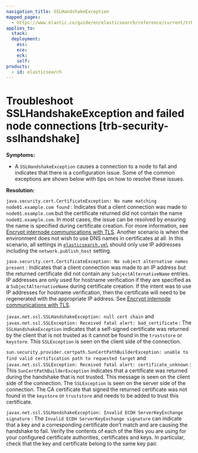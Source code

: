 ```yaml
---
navigation_title: SSLHandshakeException
mapped_pages:
  - https://www.elastic.co/guide/en/elasticsearch/reference/current/trb-security-sslhandshake.html
applies_to:
  stack:
  deployment:
    ess:
    ece:
    eck:
    self:
products:
  - id: elasticsearch
---
```


# Troubleshoot SSLHandshakeException and failed node connections [trb-security-sslhandshake]

**Symptoms:**

* A `SSLHandshakeException` causes a connection to a node to fail and indicates that there is a configuration issue. Some of the common exceptions are shown below with tips on how to resolve these issues.

**Resolution:**

`java.security.cert.CertificateException: No name matching node01.example.com found`
:   Indicates that a client connection was made to `node01.example.com` but the certificate returned did not contain the name `node01.example.com`. In most cases, the issue can be resolved by ensuring the name is specified during certificate creation. For more information, see [Encrypt internode communications with TLS](../../../deploy-manage/security/secure-cluster-communications.md#encrypt-internode-communication). Another scenario is when the environment does not wish to use DNS names in certificates at all. In this scenario, all settings in [`elasticsearch.yml`](/deploy-manage/stack-settings.md) should only use IP addresses including the `network.publish_host` setting.


`java.security.cert.CertificateException: No subject alternative names present`
:   Indicates that a client connection was made to an IP address but the returned certificate did not contain any `SubjectAlternativeName` entries. IP addresses are only used for hostname verification if they are specified as a `SubjectAlternativeName` during certificate creation. If the intent was to use IP addresses for hostname verification, then the certificate will need to be regenerated with the appropriate IP address. See [Encrypt internode communications with TLS](../../../deploy-manage/security/secure-cluster-communications.md#encrypt-internode-communication).


`javax.net.ssl.SSLHandshakeException: null cert chain` and `javax.net.ssl.SSLException: Received fatal alert: bad_certificate`
:   The `SSLHandshakeException` indicates that a self-signed certificate was returned by the client that is not trusted as it cannot be found in the `truststore` or `keystore`. This `SSLException` is seen on the client side of the connection.


`sun.security.provider.certpath.SunCertPathBuilderException: unable to find valid certification path to requested target` and `javax.net.ssl.SSLException: Received fatal alert: certificate_unknown`
:   This `SunCertPathBuilderException` indicates that a certificate was returned during the handshake that is not trusted. This message is seen on the client side of the connection. The `SSLException` is seen on the server side of the connection. The CA certificate that signed the returned certificate was not found in the `keystore` or `truststore` and needs to be added to trust this certificate.


`javax.net.ssl.SSLHandshakeException: Invalid ECDH ServerKeyExchange signature`
:   The `Invalid ECDH ServerKeyExchange signature` can indicate that a key and a corresponding certificate don’t match and are causing the handshake to fail. Verify the contents of each of the files you are using for your configured certificate authorities, certificates and keys. In particular, check that the key and certificate belong to the same key pair.


